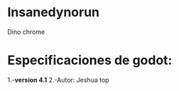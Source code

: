 # Insanedynorun
Dino chrome 

# Especificaciones de godot:
1.-**version 4.1**
2.-Autor: Jeshua top 
